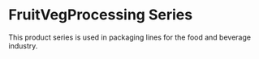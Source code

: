 # FruitVegProcessing Series

This product series is used in packaging lines for the food and beverage industry.
